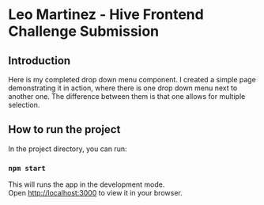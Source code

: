 # Leo Martinez - Hive Frontend Challenge Submission

## Introduction

Here is my completed drop down menu component. I created a simple page demonstrating it in action, where there is one drop down menu next to another one. The difference between them is that one allows for multiple selection.

## How to run the project

In the project directory, you can run:

### `npm start`

This will runs the app in the development mode.\
Open [http://localhost:3000](http://localhost:3000) to view it in your browser.
